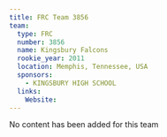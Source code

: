 ```yaml
---
title: FRC Team 3856
team:
  type: FRC
  number: 3856
  name: Kingsbury Falcons
  rookie_year: 2011
  location: Memphis, Tennessee, USA
  sponsors:
    - KINGSBURY HIGH SCHOOL
  links:
    Website: 
---
```

No content has been added for this team